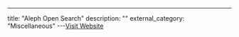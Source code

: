 ---
title: "Aleph Open Search"
description: ""
external_category: "Miscellaneous"
---[Visit Website](https://open-search.aleph-networks.eu)

